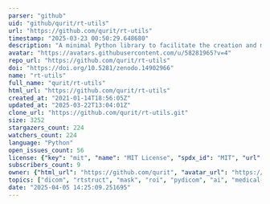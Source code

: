 ```yaml
---
parser: "github"
uid: "github/qurit/rt-utils"
url: "https://github.com/qurit/rt-utils"
timestamp: "2025-03-23 00:50:29.648680"
description: "A minimal Python library to facilitate the creation and manipulation of DICOM RTStructs. "
avatar: "https://avatars.githubusercontent.com/u/58281965?v=4"
repo_url: "https://github.com/qurit/rt-utils"
doi: "https://doi.org/10.5281/zenodo.14902966"
name: "rt-utils"
full_name: "qurit/rt-utils"
html_url: "https://github.com/qurit/rt-utils"
created_at: "2021-01-14T18:56:05Z"
updated_at: "2025-03-22T13:04:01Z"
clone_url: "https://github.com/qurit/rt-utils.git"
size: 3252
stargazers_count: 224
watchers_count: 224
language: "Python"
open_issues_count: 56
license: {"key": "mit", "name": "MIT License", "spdx_id": "MIT", "url": "https://api.github.com/licenses/mit", "node_id": "MDc6TGljZW5zZTEz"}
subscribers_count: 9
owner: {"html_url": "https://github.com/qurit", "avatar_url": "https://avatars.githubusercontent.com/u/58281965?v=4", "login": "qurit", "type": "Organization"}
topics: ["dicom", "rtstruct", "mask", "roi", "pydicom", "ai", "medical-imaging", "medical-image-processing", "nuclear-medicine", "typed", "rt-structs", "binary-masks", "rt-utils"]
date: "2025-04-05 14:25:09.251695"
---
```

